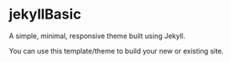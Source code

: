 # jekyllBasic

A simple, minimal, responsive theme built using Jekyll.

You can use this template/theme to build your new or existing site.
